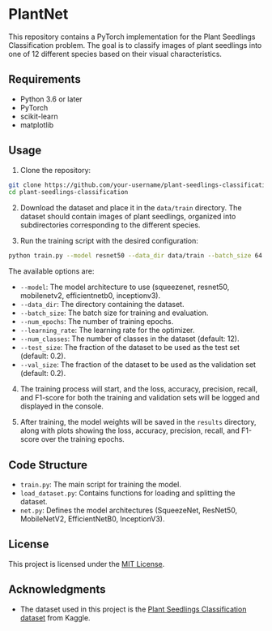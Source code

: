 
# PlantNet

This repository contains a PyTorch implementation for the Plant Seedlings Classification problem. The goal is to classify images of plant seedlings into one of 12 different species based on their visual characteristics.

## Requirements

- Python 3.6 or later
- PyTorch
- scikit-learn
- matplotlib

## Usage

1. Clone the repository:

```bash
git clone https://github.com/your-username/plant-seedlings-classification.git
cd plant-seedlings-classification
```

2. Download the dataset and place it in the `data/train` directory. The dataset should contain images of plant seedlings, organized into subdirectories corresponding to the different species.

3. Run the training script with the desired configuration:

```bash
python train.py --model resnet50 --data_dir data/train --batch_size 64 --num_epochs 50 --learning_rate 0.001
```

The available options are:

- `--model`: The model architecture to use (squeezenet, resnet50, mobilenetv2, efficientnetb0, inceptionv3).
- `--data_dir`: The directory containing the dataset.
- `--batch_size`: The batch size for training and evaluation.
- `--num_epochs`: The number of training epochs.
- `--learning_rate`: The learning rate for the optimizer.
- `--num_classes`: The number of classes in the dataset (default: 12).
- `--test_size`: The fraction of the dataset to be used as the test set (default: 0.2).
- `--val_size`: The fraction of the dataset to be used as the validation set (default: 0.2).

4. The training process will start, and the loss, accuracy, precision, recall, and F1-score for both the training and validation sets will be logged and displayed in the console.

5. After training, the model weights will be saved in the `results` directory, along with plots showing the loss, accuracy, precision, recall, and F1-score over the training epochs.

## Code Structure

- `train.py`: The main script for training the model.
- `load_dataset.py`: Contains functions for loading and splitting the dataset.
- `net.py`: Defines the model architectures (SqueezeNet, ResNet50, MobileNetV2, EfficientNetB0, InceptionV3).

## License

This project is licensed under the [MIT License](LICENSE).

## Acknowledgments

- The dataset used in this project is the [Plant Seedlings Classification dataset](https://www.kaggle.com/c/plant-seedlings-classification) from Kaggle.